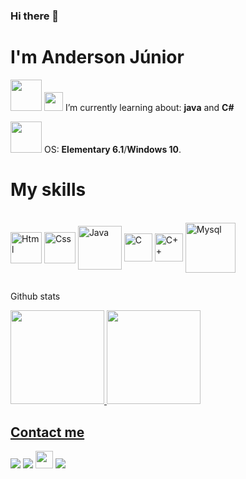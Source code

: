 ### Hi there 👋



# I'm Anderson Júnior

<div>
  <img width="50" height="50" src="https://emojipedia-us.s3.amazonaws.com/source/skype/289/fire_1f525.png">
  <img width="30" height="30" src="https://emojipedia-us.s3.dualstack.us-west-1.amazonaws.com/thumbs/160/facebook/65/memo_1f4dd.png"> I’m currently learning about: <b>java</b> and <b>C#</b>

  <img width="50" height="50" src="https://emojipedia-us.s3.dualstack.us-west-1.amazonaws.com/thumbs/160/samsung/148/personal-computer_1f4bb.png"> OS: <b>Elementary 6.1</b>/<b>Windows 10</b>.
</div>

# My skills

<div style="display: inline_block"><br>
  
  <img align="center" alt="Html" height="50" width="50" src="https://cdn.jsdelivr.net/gh/devicons/devicon/icons/html5/html5-original-wordmark.svg">
  
  <img align="center" alt="Css" height="50" width="50" src="https://cdn.jsdelivr.net/gh/devicons/devicon/icons/css3/css3-original-wordmark.svg">
  
  <img align="center" alt="Java" height="70" width="70" src="https://cdn.jsdelivr.net/gh/devicons/devicon/icons/java/java-original-wordmark.svg">
  
  <img align="center" alt="C" height="45" width="45" src="https://cdn.jsdelivr.net/gh/devicons/devicon/icons/c/c-original.svg">
  
  <img align="center" alt="C++" height="45" width="45" src="https://cdn.jsdelivr.net/gh/devicons/devicon/icons/cplusplus/cplusplus-original.svg">
  
  <img align="center" alt="Mysql" height="80" width="80" src="https://cdn.jsdelivr.net/gh/devicons/devicon/icons/mysql/mysql-original-wordmark.svg">
</div>

## 

Github stats
<div>
  <a href="https://github.com/andersonjuniorz"><img height="150em" src="https://github-readme-stats.vercel.app/api?username=andersonjuniorz&show_icons=true&theme=dark&include_all_commits=true&count_private=true">  <img height="150em" src="https://github-readme-stats.vercel.app/api/top-langs/?username=andersonjuniorz&layout=compact&langs_count=7&theme=dark">
</div>
  
  ## Contact me
 
<div> 
  <!--LinkedIn-->
  <a href="https://www.linkedin.com/in/andersonjuniorz/" target="_blank"><img src="https://img.shields.io/badge/LinkedIn-0077B5?style=for-the-badge&logo=linkedin&logoColor=white"></a>
  <!--Stack Overflow-->
  <a href="https://stackoverflow.com/users/13803792/andersonjuniorz" target="_blank"><img src="https://img.shields.io/badge/Stack_Overflow-FE7A16?style=for-the-badge&logo=stack-overflow&logoColor=white"></a>
  <!--Stack Exchange-->
  <a href="https://elementaryos.stackexchange.com/users/26510/andersonjuniorz" target="_blank"><img height="28" src="https://aleen42.github.io/badges/src/stackexchange.svg"></a>
  <!--Discord-->
  <a href="#" target="_blank"><img src="https://img.shields.io/badge/Discord-7289DA?style=for-the-badge&logo=discord&logoColor=white"></a>
</div>
